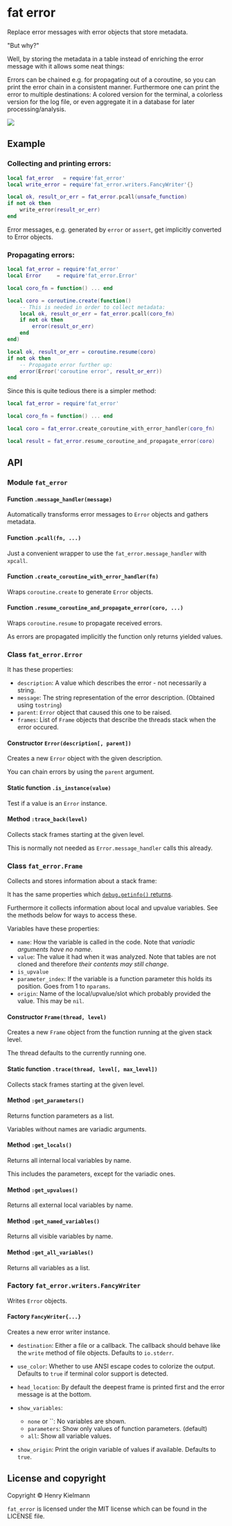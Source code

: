 fat error
=========

Replace error messages with error objects that store metadata.

"But why?"

Well, by storing the metadata in a table instead of enriching the error message
with it allows some neat things:

Errors can be chained e.g. for propagating out of a coroutine,
so you can print the error chain in a consistent manner.
Furthermore one can print the error to multiple destinations: A colored version
for the terminal, a colorless version for the log file, or even aggregate it in
a database for later processing/analysis.

![](screenshot.png)


Example
-------

### Collecting and printing errors:

```lua
local fat_error   = require'fat_error'
local write_error = require'fat_error.writers.FancyWriter'{}

local ok, result_or_err = fat_error.pcall(unsafe_function)
if not ok then
    write_error(result_or_err)
end
```

Error messages, e.g. generated by `error` or `assert`, get implicitly
converted to Error objects.


### Propagating errors:

```lua
local fat_error = require'fat_error'
local Error     = require'fat_error.Error'

local coro_fn = function() ... end

local coro = coroutine.create(function()
    -- This is needed in order to collect metadata:
    local ok, result_or_err = fat_error.pcall(coro_fn)
    if not ok then
        error(result_or_err)
    end
end)

local ok, result_or_err = coroutine.resume(coro)
if not ok then
    -- Propagate error further up:
    error(Error('coroutine error', result_or_err))
end
```

Since this is quite tedious there is a simpler method:

```lua
local fat_error = require'fat_error'

local coro_fn = function() ... end

local coro = fat_error.create_coroutine_with_error_handler(coro_fn)

local result = fat_error.resume_coroutine_and_propagate_error(coro)
```


API
---

### Module `fat_error`

#### Function `.message_handler(message)`

Automatically transforms error messages to `Error` objects and gathers metadata.


#### Function `.pcall(fn, ...)`

Just a convenient wrapper to use the `fat_error.message_handler` with `xpcall`.


#### Function `.create_coroutine_with_error_handler(fn)`

Wraps `coroutine.create` to generate `Error` objects.


#### Function `.resume_coroutine_and_propagate_error(coro, ...)`

Wraps `coroutine.resume` to propagate received errors.

As errors are propagated implicitly the function only returns yielded values.


### Class `fat_error.Error`

It has these properties:

- `description`: A value which describes the error - not necessarily a string.
- `message`: The string representation of the error description.
(Obtained using `tostring`)
- `parent`: `Error` object that caused this one to be raised.
- `frames`: List of `Frame` objects that describe the threads stack when the
error occured.


#### Constructor `Error(description[, parent])`

Creates a new `Error` object with the given description.

You can chain errors by using the `parent` argument.


#### Static function `.is_instance(value)`

Test if a value is an `Error` instance.


#### Method `:trace_back(level)`

Collects stack frames starting at the given level.

This is normally not needed as `Error.message_handler` calls this already.


### Class `fat_error.Frame`

Collects and stores information about a stack frame:

It has the same properties which
[`debug.getinfo()` returns](http://www.lua.org/manual/5.3/manual.html#lua_Debug).

Furthermore it collects information about local and upvalue variables.
See the methods below for ways to access these.

Variables have these properties:

- `name`: How the variable is called in the code.  Note that *variadic arguments
have no name*.
- `value`: The value it had when it was analyzed.  Note that tables are not
cloned and therefore *their contents may still change*.
- `is_upvalue`
- `parameter_index`: If the variable is a function parameter this holds its
position.  Goes from 1 to `nparams`.
- `origin`: Name of the local/upvalue/slot which probably provided the value.
This may be `nil`.


#### Constructor `Frame(thread, level)`

Creates a new `Frame` object from the function running at the given stack
level.

The thread defaults to the currently running one.


#### Static function `.trace(thread, level[, max_level])`

Collects stack frames starting at the given level.


#### Method `:get_parameters()`

Returns function parameters as a list.

Variables without names are variadic arguments.


#### Method `:get_locals()`

Returns all internal local variables by name.

This includes the parameters, except for the variadic ones.


#### Method `:get_upvalues()`

Returns all external local variables by name.


#### Method `:get_named_variables()`

Returns all visible variables by name.


#### Method `:get_all_variables()`

Returns all variables as a list.


### Factory `fat_error.writers.FancyWriter`

Writes `Error` objects.


####  Factory `FancyWriter{...}`

Creates a new error writer instance.

- `destination`: Either a file or a callback. The callback should behave like
the `write` method of file objects.  Defaults to `io.stderr`.

- `use_color`: Whether to use ANSI escape codes to colorize the output.
Defaults to `true` if terminal color support is detected.

- `head_location`: By default the deepest frame is printed first and the error
message is at the bottom.

- `show_variables`:
  - `none` or ``: No variables are shown.
  - `parameters`: Show only values of function parameters. (default)
  - `all`: Show all variable values.

- `show_origin`: Print the origin variable of values if available.  Defaults to
`true`.


License and copyright
---------------------

Copyright © Henry Kielmann

`fat_error` is licensed under the MIT license which can be found in the LICENSE file.

